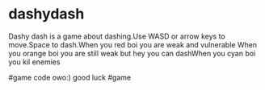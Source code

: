 # dashydash
Dashy dash is a game about dashing.Use WASD or arrow keys to move.Space to dash.When you red boi you are weak and vulnerable
When you orange boi you are still weak but hey you can dashWhen you cyan boi you kil enemies

#game code
owo:) good luck
#game 
<html lang="en">
  <head>
    <meta charset="UTF-8" />
    <meta name="viewport" content="width=device-width, initial-scale=1.0" />
    <meta http-equiv="X-UA-Compatible" content="IE=7" />
    <meta name="description" content="" />
    <meta name="keywords" content="" />
    <title>dash</title>
    <link rel="stylesheet" href="./style.css" />
    <script src="./js/main.js" type="module"></script>
  </head>
  <body>
    <canvas id="canvas"></canvas>
  </body>
</html>

